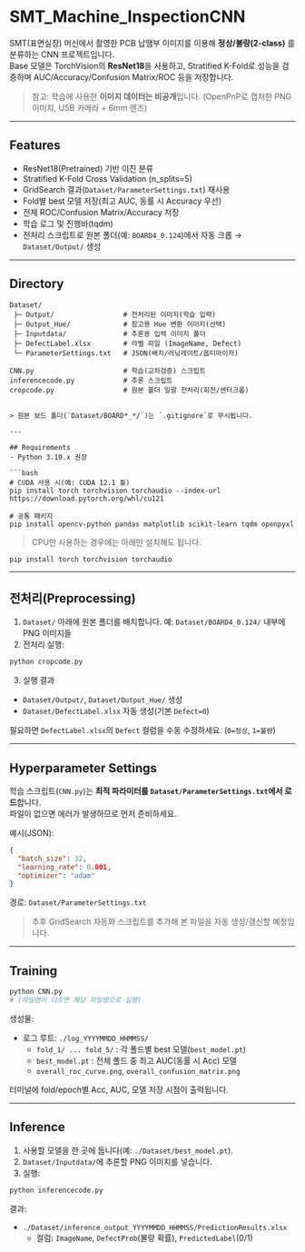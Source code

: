 
# SMT_Machine_InspectionCNN

SMT(표면실장) 머신에서 촬영한 PCB 납땜부 이미지를 이용해 **정상/불량(2-class)** 를 분류하는 CNN 프로젝트입니다.  
Base 모델은 TorchVision의 **ResNet18**을 사용하고, Stratified K-Fold로 성능을 검증하며 AUC/Accuracy/Confusion Matrix/ROC 등을 저장합니다.

> 참고: 학습에 사용한 **이미지 데이터는 비공개**입니다. (OpenPnP로 캡처한 PNG 이미지, USB 카메라 + 6mm 렌즈)

---

## Features
- ResNet18(Pretrained) 기반 이진 분류
- Stratified K-Fold Cross Validation (n_splits=5)
- GridSearch 결과(`Dataset/ParameterSettings.txt`) 재사용
- Fold별 best 모델 저장(최고 AUC, 동률 시 Accuracy 우선)
- 전체 ROC/Confusion Matrix/Accuracy 저장
- 학습 로그 및 진행바(tqdm)
- 전처리 스크립트로 원본 폴더(예: `BOARD4_0.124`)에서 자동 크롭 → `Dataset/Output/` 생성

---

## Directory
```text
Dataset/
 ├─ Output/                 # 전처리된 이미지(학습 입력)
 ├─ Output_Hue/             # 참고용 Hue 변환 이미지(선택)
 ├─ Inputdata/              # 추론용 입력 이미지 폴더
 ├─ DefectLabel.xlsx        # 라벨 파일 (ImageName, Defect)
 └─ ParameterSettings.txt   # JSON(배치/러닝레이트/옵티마이저)

CNN.py                      # 학습(교차검증) 스크립트
inferencecode.py            # 추론 스크립트
cropcode.py                 # 원본 폴더 일괄 전처리(회전/센터크롭)


> 원본 보드 폴더(`Dataset/BOARD*_*/`)는 `.gitignore`로 무시됩니다.

---

## Requirements
- Python 3.10.x 권장

```bash
# CUDA 사용 시(예: CUDA 12.1 휠)
pip install torch torchvision torchaudio --index-url https://download.pytorch.org/whl/cu121

# 공통 패키지
pip install opencv-python pandas matplotlib scikit-learn tqdm openpyxl
```

> CPU만 사용하는 경우에는 아래만 설치해도 됩니다.
```bash
pip install torch torchvision torchaudio
```

---

## 전처리(Preprocessing)
1) `Dataset/` 아래에 원본 폴더를 배치합니다. 예: `Dataset/BOARD4_0.124/` 내부에 PNG 이미지들  
2) 전처리 실행:
```bash
python cropcode.py
```
3) 실행 결과
- `Dataset/Output/`, `Dataset/Output_Hue/` 생성  
- `Dataset/DefectLabel.xlsx` 자동 생성(기본 `Defect=0`)  

필요하면 `DefectLabel.xlsx`의 `Defect` 컬럼을 수동 수정하세요. (`0=정상`, `1=불량`)

---

## Hyperparameter Settings
학습 스크립트(`CNN.py`)는 **최적 파라미터를 `Dataset/ParameterSettings.txt`에서 로드**합니다.  
파일이 없으면 에러가 발생하므로 먼저 준비하세요.

예시(JSON):
```json
{
  "batch_size": 32,
  "learning_rate": 0.001,
  "optimizer": "adam"
}
```

경로: `Dataset/ParameterSettings.txt`  
> 추후 GridSearch 자동화 스크립트를 추가해 본 파일을 자동 생성/갱신할 예정입니다.

---

## Training
```bash
python CNN.py
# (파일명이 다르면 해당 파일명으로 실행)
```

생성물:
- 로그 루트: `./log_YYYYMMDD_HHMMSS/`
  - `fold_1/ ... fold_5/` : 각 폴드별 best 모델(`best_model.pt`)
  - `best_model.pt` : 전체 폴드 중 최고 AUC(동률 시 Acc) 모델
  - `overall_roc_curve.png`, `overall_confusion_matrix.png`

터미널에 fold/epoch별 Acc, AUC, 모델 저장 시점이 출력됩니다.

---

## Inference
1) 사용할 모델을 한 곳에 둡니다(예: `./Dataset/best_model.pt`).  
2) `Dataset/Inputdata/`에 추론할 PNG 이미지를 넣습니다.  
3) 실행:
```bash
python inferencecode.py
```

결과:
- `./Dataset/inference_output_YYYYMMDD_HHMMSS/PredictionResults.xlsx`  
  - 컬럼: `ImageName`, `DefectProb`(불량 확률), `PredictedLabel`(0/1)


